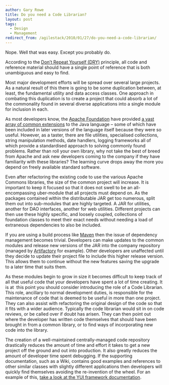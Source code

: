 ```yaml
---
author: Gary Rowe
title: Do you need a Code Librarian?
layout: post
tags:
  - Design
  - Management
redirect_from: /agilestack/2010/01/27/do-you-need-a-code-librarian/
---
```


Nope. Well that was easy. Except you probably do.

According to the [Don’t Repeat Yourself (DRY)][2] principle, all code and reference material should have a single point of reference that is both unambiguous and easy to find.

Most major development efforts will be spread over several large projects. As a natural result of this there is going to be some duplication between, at least, the fundamental utility and data access classes. One approach in combating this duplication is to create a project that could absorb a lot of the commonality found in several diverse applications into a single module for inclusion in each.

As most developers know, the [Apache Foundation][3] have provided [a vast array of common extensions][4] to the Java language – some of which have been included in later versions of the language itself because they were so useful. However, as a taster, there are file utilities, specialised collections, string manipulation methods, date handlers, logging frameworks all of which provide a standardised approach to solving commonly found problems. Rather than roll your own library, why not take the best of breed from Apache and ask new developers coming to the company if they have familiarity with these libraries? The learning curve drops away the more you depend on freely available standard software.

Even after refactoring the existing code to use the various Apache Commons libraries, the size of the common project will increase. It is important to keep it focused so that it does not swell to be an all-encompassing uber-module that all projects must depend on. As the packages contained within the distributable JAR get too numerous, split them out into sub-modules that are highly targeted. A JAR for utilities, another for DAO interfaces, another for web utilities. Different projects can then use these highly specific, and loosely coupled, collections of foundation classes to meet their exact needs without needing a load of extraneous dependencies to also be included.

If you are using a build process like [Maven][5] then the issue of dependency management becomes trivial. Developers can make updates to the common modules and release new versions of the JAR into the company repository (managed by [Artifactory][6] for example). Other developers are unaffected until they decide to update their project file to include this higher release version. This allows them to continue without the new features saving the upgrade to a later time that suits them.

As these modules begin to grow in size it becomes difficult to keep track of all that useful code that your developers have spent a lot of time creating. It is at  this point you should consider introducing the role of a Code Librarian. This role, ancillary to normal development duties, is responsible for the maintenance of code that is deemed to be useful in more than one project. They can also assist with refactoring the original design of the code so that it fits with a wider audience. Typically the code librarian would sit in on code reviews, or be called over if doubt has arisen. They can then point out where the developer has written code themselves that should have been brought in from a common library, or to find ways of incorporating new code into the library.

The creation of a well-maintained centrally-managed code repository drastically reduces the amount of time and effort it takes to get a new project off the ground and out into production. It also greatly reduces the amount of developer time spent debugging. If the supporting documentation, such as a Wiki, contains good examples and references to other similar classes with slightly different applications then developers will quickly find themselves avoiding the re-invention of the wheel. For an example of this, [take a look at the YUI framework documentation][7].

 [1]: https://twitter.com/share
 [2]: http://gary-rowe.com/agilestack/2010/01/09/how-to-be-agile-when-all-about-you-are-not-part-1/
 [3]: http://www.apache.org
 [4]: http://commons.apache.org/
 [5]: http://maven.apache.org/
 [6]: http://www.jfrog.org/features.php
 [7]: http://developer.yahoo.com/yui/